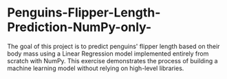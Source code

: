 # Penguins-Flipper-Length-Prediction-NumPy-only-
The goal of this project is to predict penguins' flipper length based on their body mass using a Linear Regression model implemented entirely from scratch with NumPy. This exercise demonstrates the process of building a machine learning model without relying on high-level libraries.
